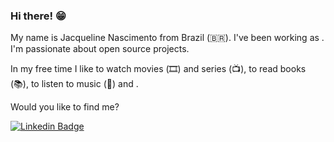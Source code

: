 ### Hi there! 😁

My name is Jacqueline Nascimento from Brazil (🇧🇷). I've been working as . I'm passionate about open source projects.

In my free time I like to watch movies (🎞️) and series (📺), to read books (📚), to listen to music (🎵) and .

Would you like to find me?

[![Linkedin Badge](https://img.shields.io/badge/-LinkedIn-blue?style=flat-square&logo=Linkedin&logoColor=white&link=https://www.linkedin.com/in/jacqueline-nascimento-b5294054/)](https://www.linkedin.com/in/jacqueline-nascimento-b5294054/)
